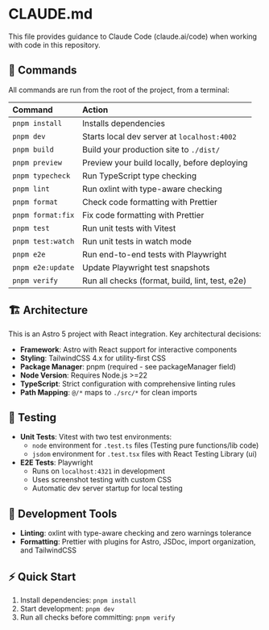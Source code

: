 # CLAUDE.md

This file provides guidance to Claude Code (claude.ai/code) when working with
code in this repository.

## 🧞 Commands

All commands are run from the root of the project, from a terminal:

| Command           | Action                                          |
| :---------------- | :---------------------------------------------- |
| `pnpm install`    | Installs dependencies                           |
| `pnpm dev`        | Starts local dev server at `localhost:4002`     |
| `pnpm build`      | Build your production site to `./dist/`         |
| `pnpm preview`    | Preview your build locally, before deploying    |
| `pnpm typecheck`  | Run TypeScript type checking                    |
| `pnpm lint`       | Run oxlint with type-aware checking             |
| `pnpm format`     | Check code formatting with Prettier             |
| `pnpm format:fix` | Fix code formatting with Prettier               |
| `pnpm test`       | Run unit tests with Vitest                      |
| `pnpm test:watch` | Run unit tests in watch mode                    |
| `pnpm e2e`        | Run end-to-end tests with Playwright            |
| `pnpm e2e:update` | Update Playwright test snapshots                |
| `pnpm verify`     | Run all checks (format, build, lint, test, e2e) |

## 🏗️ Architecture

This is an Astro 5 project with React integration. Key architectural decisions:

- **Framework**: Astro with React support for interactive components
- **Styling**: TailwindCSS 4.x for utility-first CSS
- **Package Manager**: pnpm (required - see packageManager field)
- **Node Version**: Requires Node.js >=22
- **TypeScript**: Strict configuration with comprehensive linting rules
- **Path Mapping**: `@/*` maps to `./src/*` for clean imports

## 🧪 Testing

- **Unit Tests**: Vitest with two test environments:
  - `node` environment for `.test.ts` files (Testing pure functions/lib code)
  - `jsdom` environment for `.test.tsx` files with React Testing Library (ui)
- **E2E Tests**: Playwright
  - Runs on `localhost:4321` in development
  - Uses screenshot testing with custom CSS
  - Automatic dev server startup for local testing

## 🔧 Development Tools

- **Linting**: oxlint with type-aware checking and zero warnings tolerance
- **Formatting**: Prettier with plugins for Astro, JSDoc, import organization,
  and TailwindCSS

## ⚡ Quick Start

1. Install dependencies: `pnpm install`
2. Start development: `pnpm dev`
3. Run all checks before committing: `pnpm verify`
